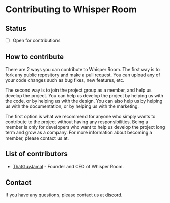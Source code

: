 # Contributing to Whisper Room

## Status 

- [ ] Open for contributions

## How to contribute

There are 2 ways you can contribute to Whisper Room. The first way is to fork any public repository and make a pull request. You can upload any of your code changes such as bug fixes, new features, etc.

The second way is to join the project group as a member, and help us develop the project. You can help us develop the project by helping us with the code, or by helping us with the design. You can also help us by helping us with the documentation, or by helping us with the marketing.

The first option is what we recommend for anyone who simply wants to contribute to the project without having any responsibilities. Being a member is only for developers who want to help us develop the project long term and grow as a company. For more information about becoming a member, please contact us at.

## List of contributors

- [ThatGuyJamal](https://github.com/ThatGuyJamal) - Founder and CEO of Whisper Room.

## Contact

If you have any questions, please contact us at [discord](https://discord.gg/MSTrBrNaGn).